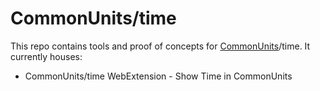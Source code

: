 # CommonUnits/time

This repo contains tools and proof of concepts for [CommonUnits](https://github.com/CommonUnits)/time. It currently houses:

- CommonUnits/time WebExtension - Show Time in CommonUnits
